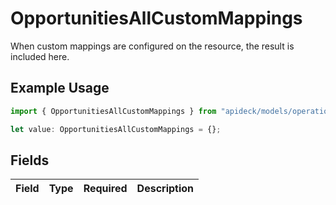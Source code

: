 # OpportunitiesAllCustomMappings

When custom mappings are configured on the resource, the result is included here.

## Example Usage

```typescript
import { OpportunitiesAllCustomMappings } from "apideck/models/operations";

let value: OpportunitiesAllCustomMappings = {};
```

## Fields

| Field       | Type        | Required    | Description |
| ----------- | ----------- | ----------- | ----------- |